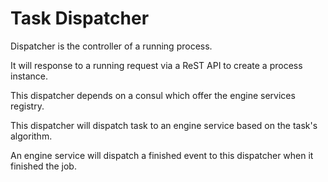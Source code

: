 # Task Dispatcher

Dispatcher is the controller of a running process.

It will response to a running request via a ReST API to create a process instance.

This dispatcher depends on a consul which offer the engine services registry.

This dispatcher will dispatch task to an engine service based on the task's algorithm.

An engine service will dispatch a finished event to this dispatcher when it finished the job.
